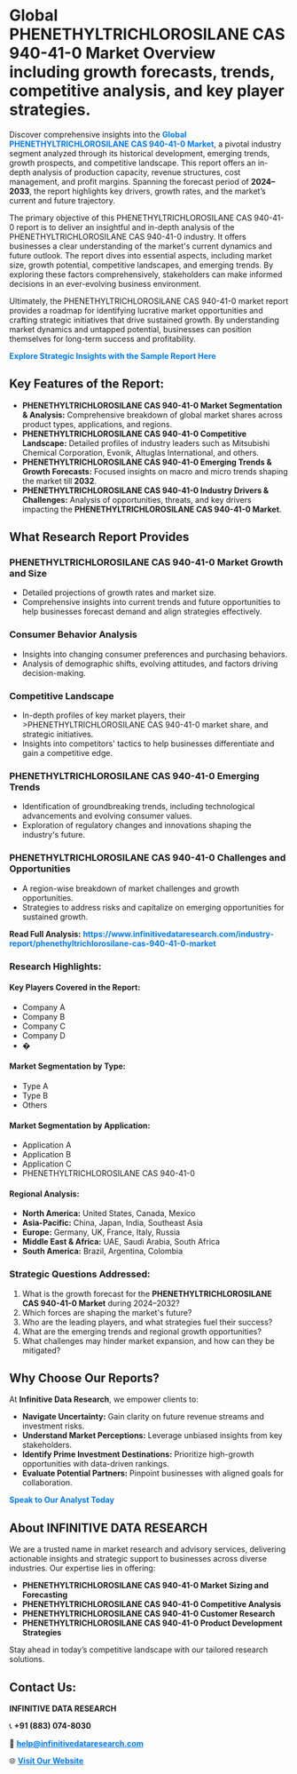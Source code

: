 <h1>Global PHENETHYLTRICHLOROSILANE CAS 940-41-0 Market Overview including growth forecasts, trends, competitive analysis, and key player strategies.</h1>
<p>
Discover comprehensive insights into the 
<a href="https://www.infinitivedataresearch.com/industry-report/phenethyltrichlorosilane-cas-940-41-0-market" rel="dofollow" style="color: #007BFF; text-decoration: none;"><strong>Global PHENETHYLTRICHLOROSILANE CAS 940-41-0 Market</strong></a>, a pivotal industry segment analyzed through its historical development, emerging trends, growth prospects, and competitive landscape. This report offers an in-depth analysis of production capacity, revenue structures, cost management, and profit margins. Spanning the forecast period of <strong>2024–2033</strong>, the report highlights key drivers, growth rates, and the market’s current and future trajectory.
</p>
<p>
The primary objective of this PHENETHYLTRICHLOROSILANE CAS 940-41-0 report is to deliver an insightful and in-depth analysis of the PHENETHYLTRICHLOROSILANE CAS 940-41-0 industry. It offers businesses a clear understanding of the market's current dynamics and future outlook. The report dives into essential aspects, including market size, growth potential, competitive landscapes, and emerging trends. By exploring these factors comprehensively, stakeholders can make informed decisions in an ever-evolving business environment.
</p>
<p>
Ultimately, the PHENETHYLTRICHLOROSILANE CAS 940-41-0 market report provides a roadmap for identifying lucrative market opportunities and crafting strategic initiatives that drive sustained growth. By understanding market dynamics and untapped potential, businesses can position themselves for long-term success and profitability.
</p>
<p>
<a href="https://www.infinitivedataresearch.com/request-sample/reportId=102762" style="color: #007BFF; text-decoration: none;"><strong>Explore Strategic Insights with the Sample Report Here</strong></a>
</p>

<h2>Key Features of the Report:</h2>
<ul>
<li><strong>PHENETHYLTRICHLOROSILANE CAS 940-41-0 Market Segmentation & Analysis:</strong> Comprehensive breakdown of global market shares across product types, applications, and regions.</li>
<li><strong>PHENETHYLTRICHLOROSILANE CAS 940-41-0 Competitive Landscape:</strong> Detailed profiles of industry leaders such as Mitsubishi Chemical Corporation, Evonik, Altuglas International, and others.</li>
<li><strong>PHENETHYLTRICHLOROSILANE CAS 940-41-0 Emerging Trends & Growth Forecasts:</strong> Focused insights on macro and micro trends shaping the market till <strong>2032</strong>.</li>
<li><strong>PHENETHYLTRICHLOROSILANE CAS 940-41-0 Industry Drivers & Challenges:</strong> Analysis of opportunities, threats, and key drivers impacting the <strong>PHENETHYLTRICHLOROSILANE CAS 940-41-0 Market</strong>.</li>
</ul>

<h2>What Research Report Provides</h2>
<h3>PHENETHYLTRICHLOROSILANE CAS 940-41-0 Market Growth and Size</h3>
<ul>
<li>Detailed projections of growth rates and market size.</li>
<li>Comprehensive insights into current trends and future opportunities to help businesses forecast demand and align strategies effectively.</li>
</ul>

<h3>Consumer Behavior Analysis</h3>
<ul>
<li>Insights into changing consumer preferences and purchasing behaviors.</li>
<li>Analysis of demographic shifts, evolving attitudes, and factors driving decision-making.</li>
</ul>

<h3>Competitive Landscape</h3>
<ul>
<li>In-depth profiles of key market players, their >PHENETHYLTRICHLOROSILANE CAS 940-41-0 market share, and strategic initiatives.</li>
<li>Insights into competitors' tactics to help businesses differentiate and gain a competitive edge.</li>
</ul>

<h3>PHENETHYLTRICHLOROSILANE CAS 940-41-0 Emerging Trends</h3>
<ul>
<li>Identification of groundbreaking trends, including technological advancements and evolving consumer values.</li>
<li>Exploration of regulatory changes and innovations shaping the industry's future.</li>
</ul>

<h3>PHENETHYLTRICHLOROSILANE CAS 940-41-0 Challenges and Opportunities</h3>
<ul>
<li>A region-wise breakdown of market challenges and growth opportunities.</li>
<li>Strategies to address risks and capitalize on emerging opportunities for sustained growth.</li>
</ul>
<p><strong>Read Full Analysis:</strong> <a href="https://www.infinitivedataresearch.com/industry-report/phenethyltrichlorosilane-cas-940-41-0-market" rel="dofollow" style="color: #007BFF; text-decoration: none;"><strong>https://www.infinitivedataresearch.com/industry-report/phenethyltrichlorosilane-cas-940-41-0-market</strong></a></p>
<h3>Research Highlights:</h3>
<h4>Key Players Covered in the Report:</h4>
<ul><li>Company A</li><li>Company B</li><li>Company C</li><li>Company D</li><li>�</li></ul>
<h4>Market Segmentation by Type:</h4>
<ul><li>Type A</li><li>Type B</li><li>Others</li></ul>
<h4>Market Segmentation by Application:</h4>
<ul><li>Application A</li><li>Application B</li><li>Application C</li><li>PHENETHYLTRICHLOROSILANE CAS 940-41-0</li></ul>

<h4>Regional Analysis:</h4>
<ul>
<li><strong>North America:</strong> United States, Canada, Mexico</li>
<li><strong>Asia-Pacific:</strong> China, Japan, India, Southeast Asia</li>
<li><strong>Europe:</strong> Germany, UK, France, Italy, Russia</li>
<li><strong>Middle East & Africa:</strong> UAE, Saudi Arabia, South Africa</li>
<li><strong>South America:</strong> Brazil, Argentina, Colombia</li>
</ul>

<h3>Strategic Questions Addressed:</h3>
<ol>
<li>What is the growth forecast for the <strong>PHENETHYLTRICHLOROSILANE CAS 940-41-0 Market</strong> during 2024–2032?</li>
<li>Which forces are shaping the market's future?</li>
<li>Who are the leading players, and what strategies fuel their success?</li>
<li>What are the emerging trends and regional growth opportunities?</li>
<li>What challenges may hinder market expansion, and how can they be mitigated?</li>
</ol>

<h2>Why Choose Our Reports?</h2>
<p>At <strong>Infinitive Data Research</strong>, we empower clients to:</p>
<ul>
<li><strong>Navigate Uncertainty:</strong> Gain clarity on future revenue streams and investment risks.</li>
<li><strong>Understand Market Perceptions:</strong> Leverage unbiased insights from key stakeholders.</li>
<li><strong>Identify Prime Investment Destinations:</strong> Prioritize high-growth opportunities with data-driven rankings.</li>
<li><strong>Evaluate Potential Partners:</strong> Pinpoint businesses with aligned goals for collaboration.</li>
</ul>
<p><a href="https://www.infinitivedataresearch.com/industry-report/phenethyltrichlorosilane-cas-940-41-0-market" rel="dofollow" style="color: #007BFF; text-decoration: none;"><strong>Speak to Our Analyst Today</strong></a></p>

<h2>About INFINITIVE DATA RESEARCH</h2>
<p>We are a trusted name in market research and advisory services, delivering actionable insights and strategic support to businesses across diverse industries. Our expertise lies in offering:</p>
<ul>
<li><strong>PHENETHYLTRICHLOROSILANE CAS 940-41-0 Market Sizing and Forecasting</strong></li>
<li><strong>PHENETHYLTRICHLOROSILANE CAS 940-41-0 Competitive Analysis</strong></li>
<li><strong>PHENETHYLTRICHLOROSILANE CAS 940-41-0 Customer Research</strong></li>
<li><strong>PHENETHYLTRICHLOROSILANE CAS 940-41-0 Product Development Strategies</strong></li>
</ul>
<p>Stay ahead in today’s competitive landscape with our tailored research solutions.</p>

<h2>Contact Us:</h2>
<p><strong>INFINITIVE DATA RESEARCH</strong></p>
<p>📞 <strong>+91 (883) 074-8030</strong></p>
<p>📧 <strong><a href="mailto:help@infinitivedataresearch.com" style="color: #007BFF;">help@infinitivedataresearch.com</a></strong></p>
<p>🌐 <strong><a href="https://www.infinitivedataresearch.com" rel="dofollow" style="color: #007BFF;">Visit Our Website</a></strong></p>